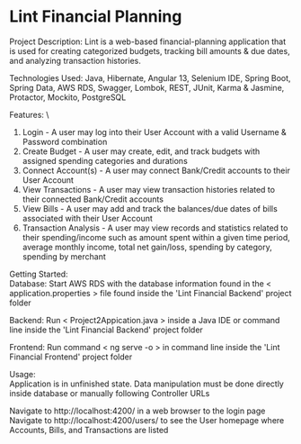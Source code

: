 # Lint Financial Planning

Project Description: Lint is a web-based financial-planning application that is used for creating categorized budgets, tracking bill amounts & due dates, and analyzing transaction histories.   
  
Technologies Used: Java, Hibernate, Angular 13, Selenium IDE, Spring Boot, Spring Data, AWS RDS, Swagger, Lombok, REST, JUnit, Karma & Jasmine, Protactor, Mockito, PostgreSQL  
  
Features: \
1. Login - A user may log into their User Account with a valid Username & Password combination  
2. Create Budget - A user may create, edit, and track budgets with assigned spending categories and durations  
3. Connect Account(s) - A user may connect Bank/Credit accounts to their User Account  
4. View Transactions - A user may view transaction histories related to their connected Bank/Credit accounts  
5. View Bills - A user may add and track the balances/due dates of bills associated with their User Account  
6. Transaction Analysis - A user may view records and statistics related to their spending/income such as amount spent within a given time period, average monthly income, total net gain/loss, spending by category, spending by merchant  
  

Getting Started:   
Database: Start AWS RDS with the database information found in the < application.properties > file found inside the 'Lint Financial Backend' project folder  

Backend: Run < Project2Appication.java > inside a Java IDE or command line inside the 'Lint Financial Backend' project folder  

Frontend: Run command < ng serve -o > in command line inside the 'Lint Financial Frontend' project folder  
  

Usage:  
Application is in unfinished state. Data manipulation must be done directly inside database or manually following Controller URLs  

Navigate to http://localhost:4200/ in a web browser to the login page  
Navigate to http://localhost:4200/users/ to see the User homepage where Accounts, Bills, and Transactions are listed  




